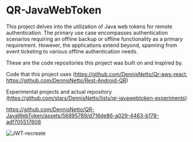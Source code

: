 # QR-JavaWebToken

This project delves into the utilization of Java web tokens for remote authentication. The primary use case encompasses authentication scenarios requiring an offline backup or offline functionality as a primary requirement. However, the applications extend beyond, spanning from event ticketing to various offline authentication needs.

These are the code repositories this project was built on and inspired by.

Code that this project uses (https://github.com/DennisNetto/Qr-aws-react,  https://github.com/DennisNetto/Rest-Android-QR)

Experimental projects and actual repository (https://github.com/stars/DennisNetto/lists/qr-javawebtoken-experiments)

https://github.com/DennisNetto/QR-JavaWebToken/assets/56895789/d716de86-a029-4463-b178-adf705517608

![JWT-recreate](https://github.com/DennisNetto/QR-JavaWebToken/assets/56895789/4771d3ca-5d31-4e96-b175-6a2183fc8ce5)
